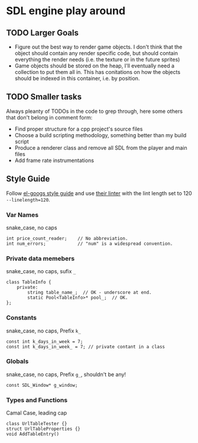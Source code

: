 # SDL engine play around

## TODO Larger Goals

- Figure out the best way to render game objects. I don't think that the object should contain any render specific code, but should contain everything the render needs (i.e. the texture or in the future sprites)
- Game objects should be stored on the heap, I'll eventually need a collection to put them all in. This has conitations on how the objects should be indexed in this container, i.e. by position.

## TODO Smaller tasks

Always pleanty of TODOs in the code to grep through, here some others that don't belong in comment form:

- Find proper structure for a cpp project's source files
- Choose a build scripting methodology, something better than my build script
- Produce a renderer class and remove all SDL from the player and main files
- Add frame rate instrumentations

## Style Guide

Follow [el-googs style guide](https://google.github.io/styleguide/cppguide.html#Naming) and use [their linter](https://github.com/google/styleguide/tree/gh-pages/cpplint) with the lint length set to 120 `--linelength=120`.

### Var Names

snake_case, no caps

    int price_count_reader;    // No abbreviation.
    int num_errors;            // "num" is a widespread convention.

### Private data memebers

snake_case, no caps, sufix `_`

    class TableInfo {
        private:
            string table_name_;  // OK - underscore at end.
            static Pool<TableInfo>* pool_;  // OK.
    };

### Constants

snake_case, no caps, Prefix `k_`

    const int k_days_in_week = 7;
    const int k_days_in_week_ = 7; // private contant in a class

### Globals

snake_case, no caps, Prefix `g_`, shouldn't be any!

    const SDL_Window* g_window;

### Types and Functions

Camal Case, leading cap

    class UrlTableTester {}
    struct UrlTableProperties {}
    void AddTableEntry()
